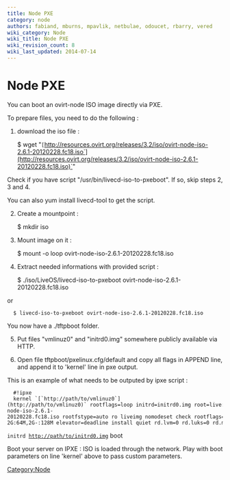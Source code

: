 ```yaml
---
title: Node PXE
category: node
authors: fabiand, mburns, mpavlik, netbulae, odoucet, rbarry, vered
wiki_category: Node
wiki_title: Node PXE
wiki_revision_count: 8
wiki_last_updated: 2014-07-14
---
```


# Node PXE

You can boot an ovirt-node ISO image directly via PXE.

To prepare files, you need to do the following :

1. download the iso file :

      $ wget "`[`http://resources.ovirt.org/releases/3.2/iso/ovirt-node-iso-2.6.1-20120228.fc18.iso`](http://resources.ovirt.org/releases/3.2/iso/ovirt-node-iso-2.6.1-20120228.fc18.iso)`"

Check if you have script "/usr/bin/livecd-iso-to-pxeboot". If so, skip steps 2, 3 and 4.

You can also yum install livecd-tool to get the script.

2. Create a mountpoint :

      $ mkdir iso

3. Mount image on it :

      $ mount -o loop ovirt-node-iso-2.6.1-20120228.fc18.iso

4. Extract needed informations with provided script :

      $ ./iso/LiveOS/livecd-iso-to-pxeboot ovirt-node-iso-2.6.1-20120228.fc18.iso

or

      $ livecd-iso-to-pxeboot ovirt-node-iso-2.6.1-20120228.fc18.iso

You now have a ./tftpboot folder.

5. Put files "vmlinuz0" and "initrd0.img" somewhere publicly available via HTTP.

6. Open file tftpboot/pxelinux.cfg/default and copy all flags in APPEND line, and append it to 'kernel' line in pxe output.

This is an example of what needs to be outputed by ipxe script :

      #!ipxe
      kernel `[`http://path/to/vmlinuz0`](http://path/to/vmlinuz0)` rootflags=loop initrd=initrd0.img root=live:/ovirt-node-iso-2.6.1-20120228.fc18.iso rootfstype=auto ro liveimg nomodeset check rootflags=ro crashkernel=512M-2G:64M,2G-:128M elevator=deadline install quiet rd.lvm=0 rd.luks=0 rd.md=0 rd.dm=0
`initrd `[`http://path/to/initrd0.img`](http://path/to/initrd0.img)
      boot

Boot your server on IPXE : ISO is loaded through the network. Play with boot parameters on line 'kernel' above to pass custom parameters.

<Category:Node>
